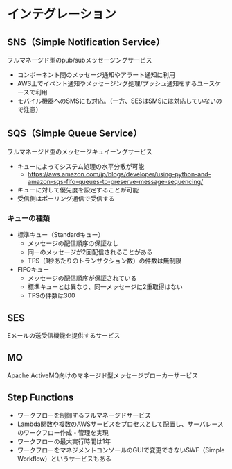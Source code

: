 # インテグレーション

## SNS（Simple Notification Service）
フルマネージド型のpub/subメッセージングサービス

* コンポーネント間のメッセージ通知やアラート通知に利用
* AWS上でイベント通知やメッセージング処理/プッシュ通知をするユースケースで利用
* モバイル機器へのSMSにも対応。（一方、SESはSMSには対応していないので注意）

## SQS（Simple Queue Service）
フルマネージド型のメッセージキュイーングサービス

* キューによってシステム処理の水平分散が可能
  - https://aws.amazon.com/jp/blogs/developer/using-python-and-amazon-sqs-fifo-queues-to-preserve-message-sequencing/
* キューに対して優先度を設定することが可能
* 受信側はポーリング通信で受信する

### キューの種類
* 標準キュー（Standardキュー）
  - メッセージの配信順序の保証なし
  - 同一のメッセージが2回配信されることがある
  - TPS（1秒あたりのトランザクション数）の件数は無制限
* FIFOキュー
  - メッセージの配信順序が保証されている
  - 標準キューとは異なり、同一メッセージに2重取得はない
  - TPSの件数は300

## SES
Eメールの送受信機能を提供するサービス

## MQ
Apache ActiveMQ向けのマネージド型メッセージブローカーサービス

## Step Functions
* ワークフローを制御するフルマネージドサービス
* Lambda関数や複数のAWSサービスをプロセスとして配置し、サーバレースのワークフロー作成・管理を実現
* ワークフローの最大実行時間は1年
* ワークフローをマネジメントコンソールのGUIで変更できないSWF（Simple Workflow）というサービスもある
